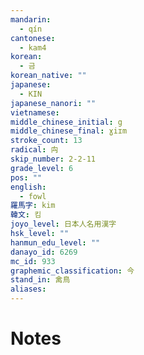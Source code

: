 ```yaml
---
mandarin:
  - qín
cantonese:
  - kam4
korean:
  - 금
korean_native: ""
japanese:
  - KIN
japanese_nanori: ""
vietnamese:
middle_chinese_initial: g
middle_chinese_final: ɣiɪm
stroke_count: 13
radical: 禸
skip_number: 2-2-11
grade_level: 6
pos: ""
english:
  - fowl
羅馬字: kim
韓文: 킴
joyo_level: 日本人名用漢字
hsk_level: ""
hanmun_edu_level: ""
danayo_id: 6269
mc_id: 933
graphemic_classification: 今
stand_in: 禽鳥
aliases:
---
```


# Notes
